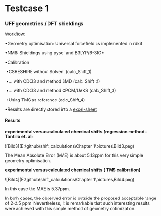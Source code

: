 # Testcase 1

### UFF geometries / DFT shieldings



<u>Workflow:</u>

•Geometry optimisation: Universal forcefield as implemented in rdkit

•NMR: Shieldings using pyscf and B3LYP/6-31G*

•Calibration

​	•CSHESHIRE without Solvent (calc_Shift_1)

​	•… with CDCl3 and method SMD (calc_Shift_2)

​	•… with CDCl3 and method CPCM/UAKS (calc_Shift_3)

​	•Using TMS as reference (calc_Shift_4)

•Results are directly stored into a [excel-sheet](UFF-testdaten1.xlsx)



#### Results

**experimental versus calculated chemical shifts (regression method - Tantillo et. al)**

![Bild3](E:\github\shift_calculations\Chapter 1\pictures\Bild3.png)

The Mean Absolute Error (MAE) is about 5.13ppm for this very simple geometry optimisation.





**experimental versus calculated chemical shifts ( TMS calibration)**

![Bild4](E:\github\shift_calculations\Chapter 1\pictures\Bild4.png)

In this case the MAE is 5.37ppm.

In both cases, the observed error is outside the proposed acceptable range of 2-2.5 ppm. Nevertheless, it is remarkable that such interesting results were achieved with this simple method of geometry optimization.

